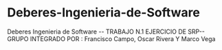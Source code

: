 # Deberes-Ingenieria-de-Software
Deberes Ingenieria de Software -- TRABAJO N.1 EJERCICIO DE SRP-- GRUPO INTEGRADO POR : Francisco Campo, Oscar Rivera Y Marco Vega
